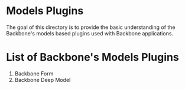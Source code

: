 Models Plugins
==============
The goal of this directory is to provide the basic understanding of the Backbone's models based plugins used with Backbone applications.

List of Backbone's Models Plugins
=================================
<ol>
  <li>Backbone Form</li>
  <li>Backbone Deep Model</li>
</ol>